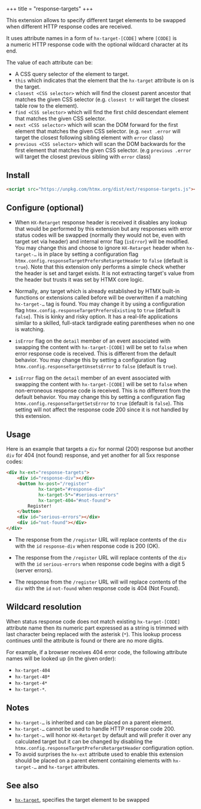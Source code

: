 +++
title = "response-targets"
+++

This extension allows to specify different target elements to be swapped when
different HTTP response codes are received.

It uses attribute names in a form of ``hx-target-[CODE]`` where `[CODE]` is a numeric
HTTP response code with the optional wildcard character at its end.

The value of each attribute can be:

* A CSS query selector of the element to target.
* `this` which indicates that the element that the `hx-target` attribute is on is the target.
* `closest <CSS selector>` which will find the closest parent ancestor that matches the given CSS selector
  (e.g. `closest tr` will target the closest table row to the element).
* `find <CSS selector>` which will find the first child descendant element that matches the given CSS selector.
* `next <CSS selector>` which will scan the DOM forward for the first element that matches the given CSS selector.
  (e.g. `next .error` will target the closest following sibling element with `error` class)
* `previous <CSS selector>` which will scan the DOM backwards for the first element that matches the given CSS selector.
  (e.g `previous .error` will target the closest previous sibling with `error` class)

## Install

```html
<script src="https://unpkg.com/htmx.org/dist/ext/response-targets.js"></script>
```

## Configure (optional)

* When `HX-Retarget` response header is received it disables any lookup that would be
  performed by this extension but any responses with error status codes will be
  swapped (normally they would not be, even with target set via header) and internal
  error flag (`isError`) will be modified. You may change this and choose to ignore
  `HX-Retarget` header when `hx-target-…` is in place by setting a configuration flag
  `htmx.config.responseTargetPrefersRetargetHeader` to `false` (default is
  `true`). Note that this extension only performs a simple check whether the header
  is set and target exists. It is not extracting target's value from the header but
  trusts it was set by HTMX core logic.

* Normally, any target which is already established by HTMX built-in functions or
  extensions called before will be overwritten if a matching `hx-target-…` tag is
  found. You may change it by using a configuration flag
  `htmx.config.responseTargetPrefersExisting` to `true` (default is `false`). This is
  kinky and risky option. It has a real-life applications similar to a skilled,
  full-stack tardigrade eating parentheses when no one is watching.

* `isError` flag on the `detail` member of an event associated with swapping the
  content with `hx-target-[CODE]` will be set to `false` when error response code is
  received. This is different from the default behavior. You may change this by
  setting a configuration flag `htmx.config.responseTargetUnsetsError` to `false`
  (default is `true`).

* `isError` flag on the `detail` member of an event associated with swapping the
  content with `hx-target-[CODE]` will be set to `false` when non-erroneous response
  code is received. This is no different from the default behavior. You may change
  this by setting a configuration flag `htmx.config.responseTargetSetsError` to
  `true` (default is `false`). This setting will not affect the response code 200
  since it is not handled by this extension.

## Usage

Here is an example that targets a `div` for normal (200) response but another `div`
for 404 (not found) response, and yet another for all 5xx response codes:

```html
<div hx-ext="response-targets">
    <div id="response-div"></div>
    <button hx-post="/register"
            hx-target="#response-div"
            hx-target-5*="#serious-errors"
            hx-target-404="#not-found">
        Register!
    </button>
    <div id="serious-errors"></div>
    <div id="not-found"></div>
</div>
```

* The response from the `/register` URL will replace contents of the `div` with the
  `id` `response-div` when response code is 200 (OK).

* The response from the `/register` URL will replace contents of the `div` with the `id`
  `serious-errors` when response code begins with a digit 5 (server errors).

* The response from the `/register` URL will will replace contents of the `div` with
  the `id` `not-found` when response code is 404 (Not Found).

## Wildcard resolution

When status response code does not match existing `hx-target-[CODE]` attribute name
then its numeric part expressed as a string is trimmed with last character being
replaced with the asterisk (`*`). This lookup process continues until the attribute
is found or there are no more digits.

For example, if a browser receives 404 error code, the following attribute names will
be looked up (in the given order):

* `hx-target-404`
* `hx-target-40*`
* `hx-target-4*`
* `hx-target-*`.

## Notes

* `hx-target-…` is inherited and can be placed on a parent element.
* `hx-target-…` cannot be used to handle HTTP response code 200.
* `hx-target-…` will honor `HX-Retarget` by default and will prefer it over any
  calculated target but it can be changed by disabling the
  `htmx.config.responseTargetPrefersRetargetHeader` configuration option.
* To avoid surprises the `hx-ext` attribute used to enable this extension should be
  placed on a parent element containing elements with `hx-target-…` and `hx-target`
  attributes.

## See also

* [`hx-target`](@/attributes/hx-target.md), specifies the target element to be swapped
